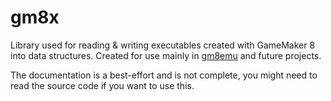 # gm8x

Library used for reading & writing executables created with GameMaker 8 into data structures.
Created for use mainly in [gm8emu](../../../../) and future projects.

The documentation is a best-effort and is not complete, you might need to read the source code if you want to use this.
